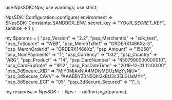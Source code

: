 use NpsSDK::Nps;
use warnings;
use strict;

NpsSDK::Configuration::configure( 
    environment => $NpsSDK::Constants::SANDBOX_ENV,
    secret_key => "_YOUR_SECRET_KEY_",
    sanitize => 1 
    );

my $params = {
    "psp_Version" => "2.2",
    "psp_MerchantId" => "sdk_test",
    "psp_TxSource" => "WEB",
    "psp_MerchTxRef" => "ORDERX1466Xz-3",
    "psp_MerchOrderId" => "ORDERX1466Xz",
    "psp_Amount" => "15050",
    "psp_NumPayments" => "1",
    "psp_Currency" => "032",
    "psp_Country" => "ARG",
    "psp_Product" => "14",
    "psp_CardNumber" => "4507990000000010",
    "psp_CardExpDate" => "1912",
    "psp_PosDateTime" => "2019-12-01 12:00:00",
    "psp_3dSecure_XID" => "MjY0MjAxNjA4MDIyMDUzMzYyNjU=",
    "psp_3dSecure_CAVV" => "AAABBYZ3N5Qhl3kBU3c3ELGUsMY=",
    "psp_3dSecure_ECI" => "05",
    "psp_3dSecure_Secured" => "1",
};

my $response = NpsSDK::Nps::authorize_2p($params);